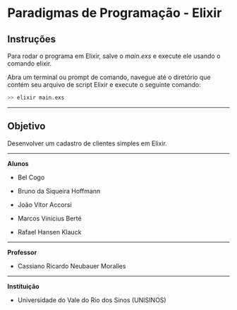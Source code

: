 # Paradigmas de Programação - Elixir

## Instruções

Para rodar o programa em Elixir, salve o *main.exs* e execute ele usando o comando elixir. 

Abra um terminal ou prompt de comando, navegue até o diretório que contém seu arquivo de script Elixir e execute o seguinte comando:

```bash
>> elixir main.exs
```
___
## Objetivo

Desenvolver um cadastro de clientes simples em Elixir.

___

**Alunos**

- Bel Cogo

- Bruno da Siqueira Hoffmann

- João Vítor Accorsi

- Marcos Vinicius Berté

- Rafael Hansen Klauck
___
**Professor**

- Cassiano Ricardo Neubauer Moralles
___
**Instituição**

- Universidade do Vale do Rio dos Sinos (UNISINOS)

